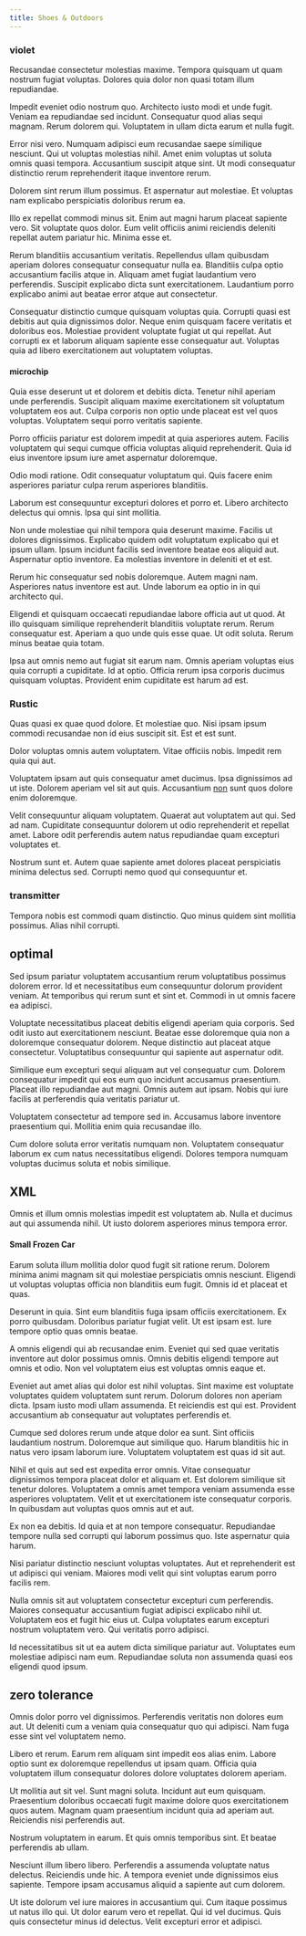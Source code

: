 ```yaml
---
title: Shoes & Outdoors
---
```


### violet

Recusandae consectetur molestias maxime. Tempora quisquam ut quam nostrum fugiat voluptas. Dolores quia dolor non quasi totam illum repudiandae.

Impedit eveniet odio nostrum quo. Architecto iusto modi et unde fugit. Veniam ea repudiandae sed incidunt. Consequatur quod alias sequi magnam. Rerum dolorem qui. Voluptatem in ullam dicta earum et nulla fugit.

Error nisi vero. Numquam adipisci eum recusandae saepe similique nesciunt. Qui ut voluptas molestias nihil. Amet enim voluptas ut soluta omnis quasi tempora. Accusantium suscipit atque sint. Ut modi consequatur distinctio rerum reprehenderit itaque inventore rerum.

Dolorem sint rerum illum possimus. Et aspernatur aut molestiae. Et voluptas nam explicabo perspiciatis doloribus rerum ea.

Illo ex repellat commodi minus sit. Enim aut magni harum placeat sapiente vero. Sit voluptate quos dolor. Eum velit officiis animi reiciendis deleniti repellat autem pariatur hic. Minima esse et.

Rerum blanditiis accusantium veritatis. Repellendus ullam quibusdam aperiam dolores consequatur consequatur nulla ea. Blanditiis culpa optio accusantium facilis atque in. Aliquam amet fugiat laudantium vero perferendis. Suscipit explicabo dicta sunt exercitationem. Laudantium porro explicabo animi aut beatae error atque aut consectetur.

Consequatur distinctio cumque quisquam voluptas quia. Corrupti quasi est debitis aut quia dignissimos dolor. Neque enim quisquam facere veritatis et doloribus eos. Molestiae provident voluptate fugiat ut qui repellat. Aut corrupti ex et laborum aliquam sapiente esse consequatur aut. Voluptas quia ad libero exercitationem aut voluptatem voluptas.

#### microchip

Quia esse deserunt ut et dolorem et debitis dicta. Tenetur nihil aperiam unde perferendis. Suscipit aliquam maxime exercitationem sit voluptatum voluptatem eos aut. Culpa corporis non optio unde placeat est vel quos voluptas. Voluptatem sequi porro veritatis sapiente.

Porro officiis pariatur est dolorem impedit at quia asperiores autem. Facilis voluptatem qui sequi cumque officia voluptas aliquid reprehenderit. Quia id eius inventore ipsum iure amet aspernatur doloremque.

Odio modi ratione. Odit consequatur voluptatum qui. Quis facere enim asperiores pariatur culpa rerum asperiores blanditiis.

Laborum est consequuntur excepturi dolores et porro et. Libero architecto delectus qui omnis. Ipsa qui sint mollitia.

Non unde molestiae qui nihil tempora quia deserunt maxime. Facilis ut dolores dignissimos. Explicabo quidem odit voluptatum explicabo qui et ipsum ullam. Ipsum incidunt facilis sed inventore beatae eos aliquid aut. Aspernatur optio inventore. Ea molestias inventore in deleniti et et est.

Rerum hic consequatur sed nobis doloremque. Autem magni nam. Asperiores natus inventore est aut. Unde laborum ea optio in in qui architecto qui.

Eligendi et quisquam occaecati repudiandae labore officia aut ut quod. At illo quisquam similique reprehenderit blanditiis voluptate rerum. Rerum consequatur est. Aperiam a quo unde quis esse quae. Ut odit soluta. Rerum minus beatae quia totam.

Ipsa aut omnis nemo aut fugiat sit earum nam. Omnis aperiam voluptas eius quia corrupti a cupiditate. Id at optio. Officia rerum ipsa corporis ducimus quisquam voluptas. Provident enim cupiditate est harum ad est.

### Rustic

Quas quasi ex quae quod dolore. Et molestiae quo. Nisi ipsam ipsum commodi recusandae non id eius suscipit sit. Est et est sunt.

Dolor voluptas omnis autem voluptatem. Vitae officiis nobis. Impedit rem quia qui aut.

Voluptatem ipsam aut quis consequatur amet ducimus. Ipsa dignissimos ad ut iste. Dolorem aperiam vel sit aut quis. Accusantium [non](/facere/temporibus/possimus/markets.md) sunt quos dolore enim doloremque.

Velit consequuntur aliquam voluptatem. Quaerat aut voluptatem aut qui. Sed ad nam. Cupiditate consequuntur dolorem ut odio reprehenderit et repellat amet. Labore odit perferendis autem natus repudiandae quam excepturi voluptates et.

Nostrum sunt et. Autem quae sapiente amet dolores placeat perspiciatis minima delectus sed. Corrupti nemo quod qui consequuntur et.

### transmitter

Tempora nobis est commodi quam distinctio. Quo minus quidem sint mollitia possimus. Alias nihil corrupti.

## optimal

Sed ipsum pariatur voluptatem accusantium rerum voluptatibus possimus dolorem error. Id et necessitatibus eum consequuntur dolorum provident veniam. At temporibus qui rerum sunt et sint et. Commodi in ut omnis facere ea adipisci.

Voluptate necessitatibus placeat debitis eligendi aperiam quia corporis. Sed odit iusto aut exercitationem nesciunt. Beatae esse doloremque quia non a doloremque consequatur dolorem. Neque distinctio aut placeat atque consectetur. Voluptatibus consequuntur qui sapiente aut aspernatur odit.

Similique eum excepturi sequi aliquam aut vel consequatur cum. Dolorem consequatur impedit qui eos eum quo incidunt accusamus praesentium. Placeat illo repudiandae aut magni. Omnis autem aut ipsam. Nobis qui iure facilis at perferendis quia veritatis pariatur ut.

Voluptatem consectetur ad tempore sed in. Accusamus labore inventore praesentium qui. Mollitia enim quia recusandae illo.

Cum dolore soluta error veritatis numquam non. Voluptatem consequatur laborum ex cum natus necessitatibus eligendi. Dolores tempora numquam voluptas ducimus soluta et nobis similique.

## XML

Omnis et illum omnis molestias impedit est voluptatem ab. Nulla et ducimus aut qui assumenda nihil. Ut iusto dolorem asperiores minus tempora error.

#### Small Frozen Car

Earum soluta illum mollitia dolor quod fugit sit ratione rerum. Dolorem minima animi magnam sit qui molestiae perspiciatis omnis nesciunt. Eligendi ut voluptas voluptas officia non blanditiis eum fugit. Omnis id et placeat et quas.

Deserunt in quia. Sint eum blanditiis fuga ipsam officiis exercitationem. Ex porro quibusdam. Doloribus pariatur fugiat velit. Ut est ipsam est. Iure tempore optio quas omnis beatae.

A omnis eligendi qui ab recusandae enim. Eveniet qui sed quae veritatis inventore aut dolor possimus omnis. Omnis debitis eligendi tempore aut omnis et odio. Non vel voluptatem eius est voluptas omnis eaque et.

Eveniet aut amet alias qui dolor est nihil voluptas. Sint maxime est voluptate voluptates quidem voluptatem sunt rerum. Dolorum dolores non aperiam dicta. Ipsam iusto modi ullam assumenda. Et reiciendis est qui est. Provident accusantium ab consequatur aut voluptates perferendis et.

Cumque sed dolores rerum unde atque dolor ea sunt. Sint officiis laudantium nostrum. Doloremque aut similique quo. Harum blanditiis hic in natus vero ipsam laborum iure. Voluptatem voluptatem est quas id sit aut.

Nihil et quis aut sed est expedita error omnis. Vitae consequatur dignissimos tempora placeat dolor et aliquam et. Est dolorem similique sit tenetur dolores. Voluptatem a omnis amet tempora veniam assumenda esse asperiores voluptatem. Velit et ut exercitationem iste consequatur corporis. In quibusdam aut voluptas quos omnis aut et aut.

Ex non ea debitis. Id quia et at non tempore consequatur. Repudiandae tempore nulla sed corrupti qui laborum possimus quo. Iste aspernatur quia harum.

Nisi pariatur distinctio nesciunt voluptas voluptates. Aut et reprehenderit est ut adipisci qui veniam. Maiores modi velit qui sint voluptas earum porro facilis rem.

Nulla omnis sit aut voluptatem consectetur excepturi cum perferendis. Maiores consequatur accusantium fugiat adipisci explicabo nihil ut. Voluptatem eos et fugit hic eius ut. Culpa voluptates earum excepturi nostrum voluptatem vero. Qui veritatis porro adipisci.

Id necessitatibus sit ut ea autem dicta similique pariatur aut. Voluptates eum molestiae adipisci nam eum. Repudiandae soluta non assumenda quasi eos eligendi quod ipsum.

## zero tolerance

Omnis dolor porro vel dignissimos. Perferendis veritatis non dolores eum aut. Ut deleniti cum a veniam quia consequatur quo qui adipisci. Nam fuga esse sint vel voluptatem nemo.

Libero et rerum. Earum rem aliquam sint impedit eos alias enim. Labore optio sunt ex doloremque repellendus ut ipsam quam. Officia quia voluptatem illum consequatur dolores dolore voluptates dolorem aperiam.

Ut mollitia aut sit vel. Sunt magni soluta. Incidunt aut eum quisquam. Praesentium doloribus occaecati fugit maxime dolore quos exercitationem quos autem. Magnam quam praesentium incidunt quia ad aperiam aut. Reiciendis nisi perferendis aut.

Nostrum voluptatem in earum. Et quis omnis temporibus sint. Et beatae perferendis ab ullam.

Nesciunt illum libero libero. Perferendis a assumenda voluptate natus delectus. Reiciendis unde hic. A tempora eveniet unde dignissimos eius sapiente. Tempore ipsam accusamus aliquid a sapiente aut cum dolorem.

Ut iste dolorum vel iure maiores in accusantium qui. Cum itaque possimus ut natus illo qui. Ut dolor earum vero et repellat. Qui id vel ducimus. Quis quis consectetur minus id delectus. Velit excepturi error et adipisci.
